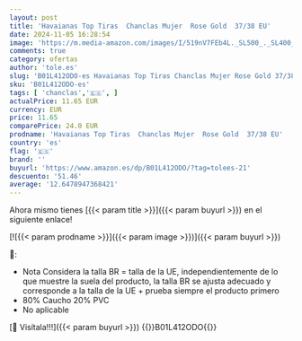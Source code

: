 ```yaml
---
layout: post
title: 'Havaianas Top Tiras  Chanclas Mujer  Rose Gold  37/38 EU'
date: 2024-11-05 16:28:54
image: 'https://m.media-amazon.com/images/I/519nV7FEb4L._SL500_._SL400_.jpg'
comments: true
category: ofertas
author: 'tole.es'
slug: 'B01L412ODO-es Havaianas Top Tiras Chanclas Mujer Rose Gold 37/38 EU'
sku: 'B01L412ODO-es'
tags: [ 'chanclas','🇪🇸', ]
actualPrice: 11.65 EUR
currency: EUR
price: 11.65
comparePrice: 24.0 EUR
prodname: 'Havaianas Top Tiras  Chanclas Mujer  Rose Gold  37/38 EU'
country: 'es'
flag: '🇪🇸'
brand: ''
buyurl: 'https://www.amazon.es/dp/B01L412ODO/?tag=tolees-21'
descuento: '51.46'
average: '12.6478947368421'
---
```


Ahora mismo tienes [{{< param title >}}]({{< param buyurl >}}) en el siguiente enlace!

[![{{< param prodname >}}]({{< param image >}})]({{< param buyurl >}})

🔎:

- Nota Considera la talla BR = talla de la UE, independientemente de lo que muestre la suela del producto, la talla BR se ajusta adecuado y corresponde a la talla de la UE + prueba siempre el producto primero
- 80% Caucho 20% PVC
- No aplicable

[🛒 Visítala!!!]({{< param buyurl >}})
{{<world>}}B01L412ODO{{</world>}}
